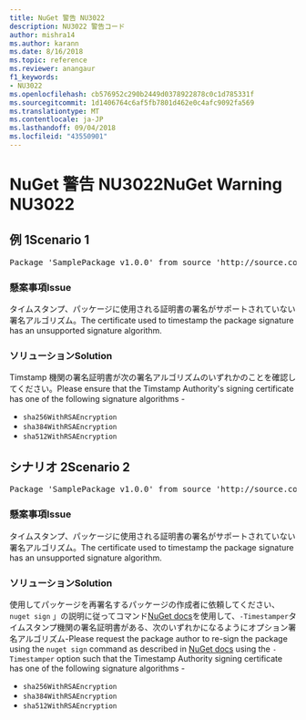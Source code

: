 ```yaml
---
title: NuGet 警告 NU3022
description: NU3022 警告コード
author: mishra14
ms.author: karann
ms.date: 8/16/2018
ms.topic: reference
ms.reviewer: anangaur
f1_keywords:
- NU3022
ms.openlocfilehash: cb576952c290b2449d0378922878c0c1d785331f
ms.sourcegitcommit: 1d1406764c6af5fb7801d462e0c4afc9092fa569
ms.translationtype: MT
ms.contentlocale: ja-JP
ms.lasthandoff: 09/04/2018
ms.locfileid: "43550901"
---
```

# <a name="nuget-warning-nu3022"></a><span data-ttu-id="e7d2d-103">NuGet 警告 NU3022</span><span class="sxs-lookup"><span data-stu-id="e7d2d-103">NuGet Warning NU3022</span></span>

## <a name="scenario-1"></a><span data-ttu-id="e7d2d-104">例 1</span><span class="sxs-lookup"><span data-stu-id="e7d2d-104">Scenario 1</span></span>

<pre>Package 'SamplePackage v1.0.0' from source 'http://source.com/index.json': The primary signature's timestamp certificate has an unsupported signature algorithm.</pre>

### <a name="issue"></a><span data-ttu-id="e7d2d-105">懸案事項</span><span class="sxs-lookup"><span data-stu-id="e7d2d-105">Issue</span></span>

<span data-ttu-id="e7d2d-106">タイムスタンプ、パッケージに使用される証明書の署名がサポートされていない署名アルゴリズム。</span><span class="sxs-lookup"><span data-stu-id="e7d2d-106">The certificate used to timestamp the package signature has an unsupported signature algorithm.</span></span>


### <a name="solution"></a><span data-ttu-id="e7d2d-107">ソリューション</span><span class="sxs-lookup"><span data-stu-id="e7d2d-107">Solution</span></span>

<span data-ttu-id="e7d2d-108">Timstamp 機関の署名証明書が次の署名アルゴリズムのいずれかのことを確認してください。</span><span class="sxs-lookup"><span data-stu-id="e7d2d-108">Please ensure that the Timstamp Authority's signing certificate has one of the following signature algorithms -</span></span> 
* `sha256WithRSAEncryption`
* `sha384WithRSAEncryption`
* `sha512WithRSAEncryption`



## <a name="scenario-2"></a><span data-ttu-id="e7d2d-109">シナリオ 2</span><span class="sxs-lookup"><span data-stu-id="e7d2d-109">Scenario 2</span></span>

<pre>Package 'SamplePackage v1.0.0' from source 'http://source.com/index.json': The timestamp certificate has an unsupported signature algorithm (SHA1). The following algorithms are supported: SHA256RSA, SHA384RSA, SHA512RSA.</pre>

### <a name="issue"></a><span data-ttu-id="e7d2d-110">懸案事項</span><span class="sxs-lookup"><span data-stu-id="e7d2d-110">Issue</span></span>

<span data-ttu-id="e7d2d-111">タイムスタンプ、パッケージに使用される証明書の署名がサポートされていない署名アルゴリズム。</span><span class="sxs-lookup"><span data-stu-id="e7d2d-111">The certificate used to timestamp the package signature has an unsupported signature algorithm.</span></span>


### <a name="solution"></a><span data-ttu-id="e7d2d-112">ソリューション</span><span class="sxs-lookup"><span data-stu-id="e7d2d-112">Solution</span></span>

<span data-ttu-id="e7d2d-113">使用してパッケージを再署名するパッケージの作成者に依頼してください、 `nuget sign` 」の説明に従ってコマンド[NuGet docs](https://docs.microsoft.com/en-us/nuget/create-packages/sign-a-package)を使用して、`-Timestamper`タイムスタンプ機関の署名証明書がある、次のいずれかになるようにオプション署名アルゴリズム-</span><span class="sxs-lookup"><span data-stu-id="e7d2d-113">Please request the package author to re-sign the package using the `nuget sign` command as described in [NuGet docs](https://docs.microsoft.com/en-us/nuget/create-packages/sign-a-package) using the `-Timestamper` option such that the Timestamp Authority signing certificate has one of the following signature algorithms -</span></span>
* `sha256WithRSAEncryption`
* `sha384WithRSAEncryption`
* `sha512WithRSAEncryption`



